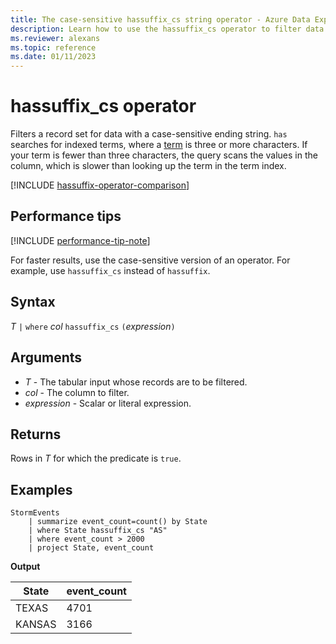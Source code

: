 ```yaml
---
title: The case-sensitive hassuffix_cs string operator - Azure Data Explorer
description: Learn how to use the hassuffix_cs operator to filter data with a case-sensitive suffix string.
ms.reviewer: alexans
ms.topic: reference
ms.date: 01/11/2023
---
```

# hassuffix_cs operator

Filters a record set for data with a case-sensitive ending string. `has` searches for indexed terms, where a [term](datatypes-string-operators.md#what-is-a-term) is three or more characters. If your term is fewer than three characters, the query scans the values in the column, which is slower than looking up the term in the term index.

[!INCLUDE [hassuffix-operator-comparison](../../includes/hassuffix-operator-comparison.md)]

## Performance tips

[!INCLUDE [performance-tip-note](../../includes/performance-tip-note.md)]

For faster results, use the case-sensitive version of an operator. For example, use `hassuffix_cs` instead of `hassuffix`.

## Syntax

*T* `|` `where` *col* `hassuffix_cs` `(`*expression*`)`

## Arguments

* *T* - The tabular input whose records are to be filtered.
* *col* - The column to filter.
* *expression* - Scalar or literal expression.

## Returns

Rows in *T* for which the predicate is `true`.

## Examples  

<!-- csl: https://help.kusto.windows.net/Samples -->
```kusto
StormEvents
    | summarize event_count=count() by State
    | where State hassuffix_cs "AS"
    | where event_count > 2000
    | project State, event_count
```

**Output**

|State|event_count|
|-----|-----------|
|TEXAS|4701|
|KANSAS|3166|
